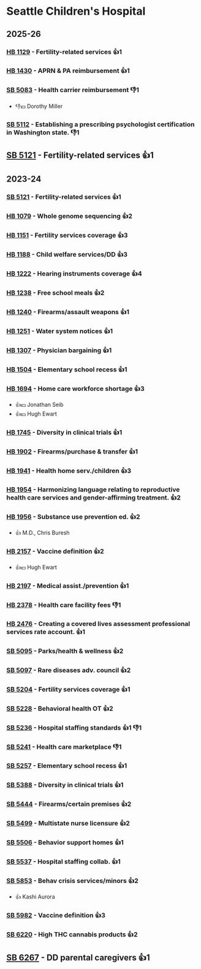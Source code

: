# Seattle Children's Hospital
## 2025-26

### [HB 1129](/bill/2025-26/hb/1129/) - Fertility-related services 👍1  

### [HB 1430](/bill/2025-26/hb/1430/) - APRN & PA reimbursement 👍1  

### [SB 5083](/bill/2025-26/sb/5083/) - Health carrier reimbursement  👎1 
* 👎💵 Dorothy Miller

### [SB 5112](/bill/2025-26/sb/5112/) - Establishing a prescribing psychologist certification in Washington state.  👎1 

## [SB 5121](/bill/2025-26/sb/5121/) - Fertility-related services 👍1  

## 2023-24

### [SB 5121](/bill/2023-24/sb/5121/) - Fertility-related services 👍1  

### [HB 1079](/bill/2023-24/hb/1079/) - Whole genome sequencing 👍2  

### [HB 1151](/bill/2023-24/hb/1151/) - Fertility services coverage 👍3  

### [HB 1188](/bill/2023-24/hb/1188/) - Child welfare services/DD 👍3  

### [HB 1222](/bill/2023-24/hb/1222/) - Hearing instruments coverage 👍4  

### [HB 1238](/bill/2023-24/hb/1238/) - Free school meals 👍2  

### [HB 1240](/bill/2023-24/hb/1240/) - Firearms/assault weapons 👍1  

### [HB 1251](/bill/2023-24/hb/1251/) - Water system notices 👍1  

### [HB 1307](/bill/2023-24/hb/1307/) - Physician bargaining 👍1  

### [HB 1504](/bill/2023-24/hb/1504/) - Elementary school recess 👍1  

### [HB 1694](/bill/2023-24/hb/1694/) - Home care workforce shortage 👍3  
* 👍💵 Jonathan Seib
* 👍💵 Hugh Ewart

### [HB 1745](/bill/2023-24/hb/1745/) - Diversity in clinical trials 👍1  

### [HB 1902](/bill/2023-24/hb/1902/) - Firearms/purchase & transfer 👍1  

### [HB 1941](/bill/2023-24/hb/1941/) - Health home serv./children 👍3  

### [HB 1954](/bill/2023-24/hb/1954/) - Harmonizing language relating to reproductive health care services and gender-affirming treatment. 👍2  

### [HB 1956](/bill/2023-24/hb/1956/) - Substance use prevention ed. 👍2  
* 👍 M.D., Chris Buresh

### [HB 2157](/bill/2023-24/hb/2157/) - Vaccine definition 👍2  
* 👍💵 Hugh Ewart

### [HB 2197](/bill/2023-24/hb/2197/) - Medical assist./prevention 👍1  

### [HB 2378](/bill/2023-24/hb/2378/) - Health care facility fees  👎1 

### [HB 2476](/bill/2023-24/hb/2476/) - Creating a covered lives assessment professional services rate account. 👍1  

### [SB 5095](/bill/2023-24/sb/5095/) - Parks/health & wellness 👍2  

### [SB 5097](/bill/2023-24/sb/5097/) - Rare diseases adv. council 👍2  

### [SB 5204](/bill/2023-24/sb/5204/) - Fertility services coverage 👍1  

### [SB 5228](/bill/2023-24/sb/5228/) - Behavioral health OT 👍2  

### [SB 5236](/bill/2023-24/sb/5236/) - Hospital staffing standards 👍1 👎1 

### [SB 5241](/bill/2023-24/sb/5241/) - Health care marketplace  👎1 

### [SB 5257](/bill/2023-24/sb/5257/) - Elementary school recess 👍1  

### [SB 5388](/bill/2023-24/sb/5388/) - Diversity in clinical trials 👍1  

### [SB 5444](/bill/2023-24/sb/5444/) - Firearms/certain premises 👍2  

### [SB 5499](/bill/2023-24/sb/5499/) - Multistate nurse licensure 👍2  

### [SB 5506](/bill/2023-24/sb/5506/) - Behavior support homes 👍1  

### [SB 5537](/bill/2023-24/sb/5537/) - Hospital staffing collab. 👍1  

### [SB 5853](/bill/2023-24/sb/5853/) - Behav crisis services/minors 👍2  
* 👍 Kashi Aurora

### [SB 5982](/bill/2023-24/sb/5982/) - Vaccine definition 👍3  

### [SB 6220](/bill/2023-24/sb/6220/) - High THC cannabis products 👍2  

## [SB 6267](/bill/2023-24/sb/6267/) - DD parental caregivers 👍1  
